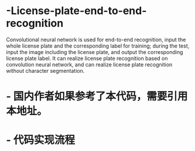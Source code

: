 # -License-plate-end-to-end-recognition
Convolutional neural network is used for end-to-end recognition, input the whole license plate and the corresponding label for training; during the test, input the image including the license plate, and output the corresponding license plate label. It can realize license plate recognition based on convolution neural network, and can realize license plate recognition without character segmentation.

# - 国内作者如果参考了本代码，需要引用本地址。
# - 代码实现流程

